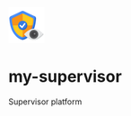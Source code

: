 <img src="src/main/resources/images/logo.png" width="64px" height="64px" alt="MySupervisor logo"/>

# my-supervisor
Supervisor platform

